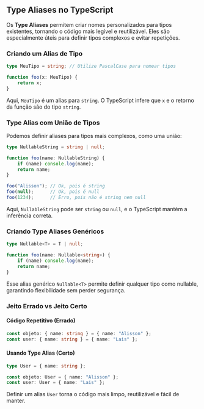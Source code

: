 ## Type Aliases no TypeScript

Os **Type Aliases** permitem criar nomes personalizados para tipos existentes, tornando o código mais legível e reutilizável. Eles são especialmente úteis para definir tipos complexos e evitar repetições.

### Criando um Alias de Tipo

```ts
type MeuTipo = string; // Utilize PascalCase para nomear tipos

function foo(x: MeuTipo) {
    return x;
}
```

Aqui, `MeuTipo` é um alias para `string`. O TypeScript infere que `x` e o retorno da função são do tipo `string`.

### Type Alias com União de Tipos

Podemos definir aliases para tipos mais complexos, como uma união:

```ts
type NullableString = string | null;

function foo(name: NullableString) {
    if (name) console.log(name);
    return name;
}

foo("Alisson"); // Ok, pois é string
foo(null);      // Ok, pois é null
foo(1234);      // Erro, pois não é string nem null
```

Aqui, `NullableString` pode ser `string` ou `null`, e o TypeScript mantém a inferência correta.

### Criando Type Aliases Genéricos

```ts
type Nullable<T> = T | null;

function foo(name: Nullable<string>) {
    if (name) console.log(name);
    return name;
}
```

Esse alias genérico `Nullable<T>` permite definir qualquer tipo como nullable, garantindo flexibilidade sem perder segurança.

### Jeito Errado vs Jeito Certo

#### Código Repetitivo (Errado)

```ts
const objeto: { name: string } = { name: "Alisson" };
const user: { name: string } = { name: "Lais" };
```

#### Usando Type Alias (Certo)

```ts
type User = { name: string };

const objeto: User = { name: "Alisson" };
const user: User = { name: "Lais" };
```

Definir um alias `User` torna o código mais limpo, reutilizável e fácil de manter.

